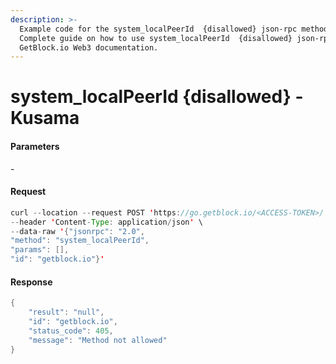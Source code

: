 ```yaml
---
description: >-
  Example code for the system_localPeerId  {disallowed} json-rpc method.
  Сomplete guide on how to use system_localPeerId  {disallowed} json-rpc in
  GetBlock.io Web3 documentation.
---
```


# system\_localPeerId {disallowed} - Kusama

#### Parameters

\-

#### Request

```java
curl --location --request POST 'https://go.getblock.io/<ACCESS-TOKEN>/' \
--header 'Content-Type: application/json' \
--data-raw '{"jsonrpc": "2.0",
"method": "system_localPeerId",
"params": [],
"id": "getblock.io"}'
```

#### Response

```java
{
    "result": "null",
    "id": "getblock.io",
    "status_code": 405,
    "message": "Method not allowed"
}
```
